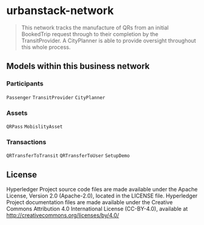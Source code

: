 # urbanstack-network

> This network tracks the manufacture of QRs from an initial BookedTrip request through to their completion by the TransitProvider. A CityPlanner is able to provide oversight throughout this whole process. 

## Models within this business network

### Participants
`Passenger` `TransitProvider` `CityPlanner`

### Assets

`QRPass` `MobislityAsset`

### Transactions

`QRTransferToTransit` `QRTransferToUser` `SetupDemo`


## License <a name="license"></a>
Hyperledger Project source code files are made available under the Apache License, Version 2.0 (Apache-2.0), located in the LICENSE file. Hyperledger Project documentation files are made available under the Creative Commons Attribution 4.0 International License (CC-BY-4.0), available at http://creativecommons.org/licenses/by/4.0/
